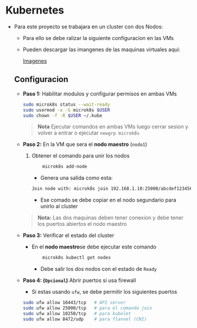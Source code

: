 # Kubernetes

* Para este proyecto se trabajara en un cluster con dos Nodos:

    * Para ello se debe ralizar la siguiente configuracion en las VMs 

    * Pueden descargar las imangenes de las maquinas virtuales aqui:

        [Imagenes]()

    ## Configuracion

    * **Paso 1:** Habilitar modulos y configurar permisos en ambas VMs

        ```bash
        sudo microk8s status --wait-ready
        sudo usermod -a -G microk8s $USER
        sudo chown -f -R $USER ~/.kube
        ```    
        > **Nota** Ejecutar comandos en ambas VMs luego cerrar sesion y volver a entrar o ejecutar `newgrp microk8s`

    * **Paso 2:** En la VM que sera el **nodo maestro** (`nodo1`)

        1. Obtener el comando para unir los nodos

            ```bash
                microk8s add-node
            ```
            * Genera una salida como esta:

            ```bash
            Join node with: microk8s join 192.168.1.10:25000/abcdef1234567890abcdef1234567890
            ```
            * Ese comado se debe copiar en el nodo segundario para unirlo al cluster

        > **Nota:** Las dos maquinas deben tener conexion y debe tener los puertos abiertos el nodo maestro

    * **Paso 3:** Verificar el estado del cluster

        * En el **nodo maestro**se debe ejecutar este comando 

            ```bash
                microk8s kubectl get nodes
            ```
            * Debe salir los dos nodos con el estado de `Ready`

    * **Paso 4: (`Opcional`)** Abrir puertos si usa firewall

        * Si estas usando `ufw`, se debe permitir los siguientes puertos

        ```bash
        sudo ufw allow 16443/tcp   # API server
        sudo ufw allow 25000/tcp   # para el comando join
        sudo ufw allow 10250/tcp   # para kubelet
        sudo ufw allow 8472/udp    # para flannel (CNI)
        ```
    

        
        
